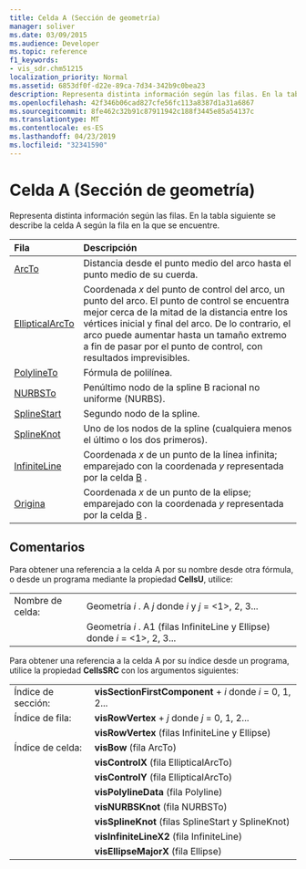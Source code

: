 ```yaml
---
title: Celda A (Sección de geometría)
manager: soliver
ms.date: 03/09/2015
ms.audience: Developer
ms.topic: reference
f1_keywords:
- vis_sdr.chm51215
localization_priority: Normal
ms.assetid: 6853df0f-d22e-89ca-7d34-342b9c0bea23
description: Representa distinta información según las filas. En la tabla siguiente se describe la celda A según la fila en la que se encuentre.
ms.openlocfilehash: 42f346b06cad827cfe56fc113a8387d1a31a6867
ms.sourcegitcommit: 8fe462c32b91c87911942c188f3445e85a54137c
ms.translationtype: MT
ms.contentlocale: es-ES
ms.lasthandoff: 04/23/2019
ms.locfileid: "32341590"
---
```

# <a name="a-cell-geometry-section"></a>Celda A (Sección de geometría)

Representa distinta información según las filas. En la tabla siguiente se describe la celda A según la fila en la que se encuentre.
  
|**Fila**|**Descripción**|
|:-----|:-----|
|[ArcTo](arcto-row-geometry-section.md) <br/> | Distancia desde el punto medio del arco hasta el punto medio de su cuerda.  <br/> |
|[EllipticalArcTo](ellipticalarcto-row-geometry-section.md) <br/> | Coordenada *x* del punto de control del arco, un punto del arco. El punto de control se encuentra mejor cerca de la mitad de la distancia entre los vértices inicial y final del arco. De lo contrario, el arco puede aumentar hasta un tamaño extremo a fin de pasar por el punto de control, con resultados imprevisibles.  <br/> |
|[PolylineTo](polylineto-row-geometry-section.md) <br/> | Fórmula de polilínea.  <br/> |
|[NURBSTo](nurbsto-row-geometry-section.md) <br/> | Penúltimo nodo de la spline B racional no uniforme (NURBS).  <br/> |
|[SplineStart](splinestart-row-geometry-section.md) <br/> | Segundo nodo de la spline.  <br/> |
|[SplineKnot](splineknot-row-geometry-section.md) <br/> | Uno de los nodos de la spline (cualquiera menos el último o los dos primeros).  <br/> |
|[InfiniteLine](infiniteline-row-geometry-section.md) <br/> | Coordenada *x* de un punto de la línea infinita; emparejado con la coordenada *y* representada por la celda [B](b-cell-geometry-section.md) .  <br/> |
|[Origina](ellipse-row-geometry-section.md) <br/> | Coordenada *x* de un punto de la elipse; emparejado con la coordenada *y* representada por la celda [B](b-cell-geometry-section.md) .  <br/> |
   
## <a name="remarks"></a>Comentarios

Para obtener una referencia a la celda A por su nombre desde otra fórmula, o desde un programa mediante la propiedad **CellsU**, utilice: 
  
|||
|:-----|:-----|
| Nombre de celda:  <br/> | Geometría *i* . A *j* donde *i* y *j* = <1>, 2, 3...  <br/> |
|| Geometría *i* . A1 (filas InfiniteLine y Ellipse) donde *i* = <1>, 2, 3...  <br/> |
   
Para obtener una referencia a la celda A por su índice desde un programa, utilice la propiedad **CellsSRC** con los argumentos siguientes: 
  
|||
|:-----|:-----|
| Índice de sección:  <br/> |**visSectionFirstComponent** +  *i* donde *i* = 0, 1, 2...  <br/> |
| Índice de fila:  <br/> |**visRowVertex** +  *j* donde *j* = 0, 1, 2...  <br/> |
||**visRowVertex** (filas InfiniteLine y Ellipse)  <br/> |
| Índice de celda:  <br/> |**visBow** (fila ArcTo)  <br/> |
||**visControlX** (fila EllipticalArcTo)  <br/> |
||**visControlY** (fila EllipticalArcTo)  <br/> |
||**visPolylineData** (fila Polyline)  <br/> |
||**visNURBSKnot** (fila NURBSTo)  <br/> |
||**visSplineKnot** (filas SplineStart y SplineKnot)  <br/> |
||**visInfiniteLineX2** (fila InfiniteLine)  <br/> |
||**visEllipseMajorX** (fila Ellipse)  <br/> |
   

